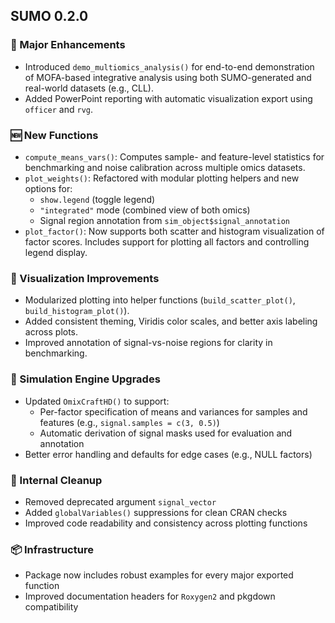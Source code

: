 ## SUMO 0.2.0

### 🔧 Major Enhancements
- Introduced `demo_multiomics_analysis()` for end-to-end demonstration of MOFA-based integrative analysis using both SUMO-generated and real-world datasets (e.g., CLL).
- Added PowerPoint reporting with automatic visualization export using `officer` and `rvg`.

### 🆕 New Functions
- `compute_means_vars()`: Computes sample- and feature-level statistics for benchmarking and noise calibration across multiple omics datasets.
- `plot_weights()`: Refactored with modular plotting helpers and new options for:
  - `show.legend` (toggle legend)
  - `"integrated"` mode (combined view of both omics)
  - Signal region annotation from `sim_object$signal_annotation`
- `plot_factor()`: Now supports both scatter and histogram visualization of factor scores. Includes support for plotting all factors and controlling legend display.

### 🎨 Visualization Improvements
- Modularized plotting into helper functions (`build_scatter_plot()`, `build_histogram_plot()`).
- Added consistent theming, Viridis color scales, and better axis labeling across plots.
- Improved annotation of signal-vs-noise regions for clarity in benchmarking.

### 🧪 Simulation Engine Upgrades
- Updated `OmixCraftHD()` to support:
  - Per-factor specification of means and variances for samples and features (e.g., `signal.samples = c(3, 0.5)`)
  - Automatic derivation of signal masks used for evaluation and annotation
- Better error handling and defaults for edge cases (e.g., NULL factors)

### 🧼 Internal Cleanup
- Removed deprecated argument `signal_vector`
- Added `globalVariables()` suppressions for clean CRAN checks
- Improved code readability and consistency across plotting functions

### 📦 Infrastructure
- Package now includes robust examples for every major exported function
- Improved documentation headers for `Roxygen2` and pkgdown compatibility
